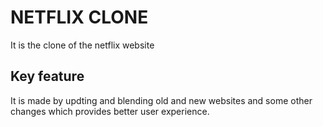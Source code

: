# NETFLIX CLONE

It is the clone of the netflix website

## Key feature

It is made by updting and blending old and new websites and some other changes which provides better user experience.